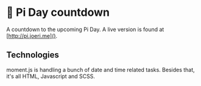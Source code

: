 # 🥧 Pi Day countdown
A countdown to the upcoming Pi Day. A live version is found at [http://pi.joeri.me]().

## Technologies
moment.js is handling a bunch of date and time related tasks. Besides that, it's all HTML, Javascript and SCSS.

